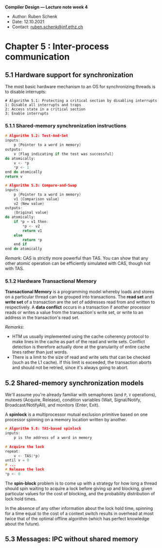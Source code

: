 **Compiler Design — Lecture note week 4**

- Author: Ruben Schenk
- Date: 12.10.2021
- Contact: ruben.schenk@inf.ethz.ch

# Chapter 5 : Inter-process communication

## 5.1 Hardware support for synchronization

The most basic hardware mechanism to an OS for synchronizing threads is to disable interrupts:

```pseudo
# Algorithm 5.1: Protecting a critical section by disabling interrupts
1: Disable all interrupts and traps
2: Access state in a critical section
3: Enable interrupts
```

### 5.1.1 Shared-memory synchronization instructions

```c
# Algorithm 5.2: Test-And-Set
inputs:
    p {Pointer to a word in memory}
outputs:
    v {Flag indicating if the test was successful}
do atomically:
    v <- *p
    *p <- 1
end do atomically
return v
```

```c
# Algorithm 5.3: Compare-and-Swap
inputs:
    p {Pointer to a word in memory}
    v1 {Comparison value}
    v2 {New value}
outputs:
    {Original value}
do atomically:
    if *p = v1 then:
        *p <- v2
        return v1
    else
        return *p
    end if
end do atomically
```

*Remark*: CAS is strictly more powerful than TAS. You can show that any other atomic operation can be efficiently simulated with CAS, though not with TAS.

### 5.1.2 Hardware Transactional Memory

**Transactional Memory** is a programming model whereby loads and stores on a particular thread can be grouped into transactions. The **read set** and **write set** of a transaction are the set of addresses read from and written to respectively. A **data conflict** occurs in a transaction if another processor reads or writes a value from the transaction's write set, or write to an address in the transaction's read set.

*Remarks*:

- HTM us usually implemented using the cache coherency protocol to make lines in the cache as part of the read and write sets. Conflict detection is therefore actually done at the granularity of entire cache lines rather than just words.
- There is a limit to the size of read and write sets that can be checked (such as the L1 cache). If this limit is exceeded, the transaction aborts and should not be retried, since it's always going to abort.

## 5.2 Shared-memory synchronization models

We'll assume you're already familiar with semaphores (and `P`, `V` operations), mutexes (Acquire, Release), condition variables (Wait, Signal/Notify, Broadcast/NotifyAll), and monitors (Enter, Exit).

A **spinlock** is a multiprocessor mutual exclusion primitive based on one processor spinning on a memory location written by another.

```c
# Algorithm 5.8: TAS-based spinlock
inputs:
    p is the address of a word in memory
    
# Acquire the lock
repeat:
    v <- TAS(*p)
until v = 0
# ...
# Release the lock
*p <- 0
```

The **spin-block** problem is to come up with a strategy for how long a thread should spin waiting to acquire a lock before giving up and blocking, given particular values for the cost of blocking, and the probability distribution of lock hold times.

In the absence of any other information about the lock hold time, spinning for a time equal to the cost of a context switch results in overhead at most twice that of the optimal offline algorithm (which has perfect knowledge about the future).

## 5.3 Messages: IPC without shared memory
